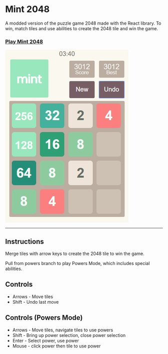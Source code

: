 # Mint 2048

A modded version of the puzzle game 2048 made with the React library. To win, match tiles and use abilities to create the 2048 tile and win the game.

### [Play Mint 2048](https://plus-7ed02.firebaseapp.com/)
 

![](pics/2048mint-sample.PNG)

***
## Instructions

Merge tiles with arrow keys to create the 2048 tile to win the game. 

Pull from powers branch to play Powers Mode, which includes special abilities.

## Controls
- Arrows - Move tiles
- Shift - Undo last move

## Controls (Powers Mode)
- Arrows - Move tiles, navigate tiles to use powers
- Shift - Bring up power selection, close power selection
- Enter - Select power, use power 
- Mouse - click power then tile to use power

